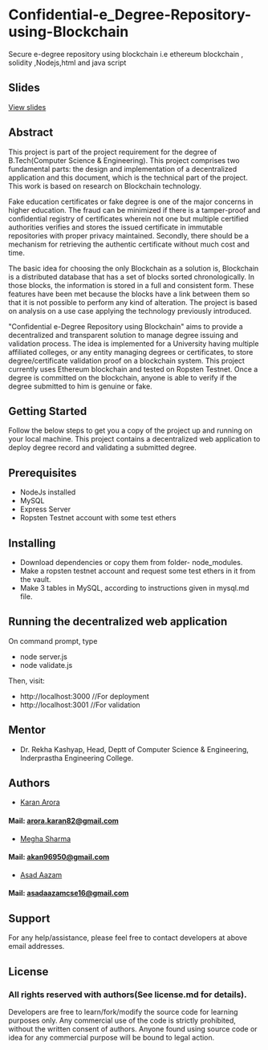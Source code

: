 # Confidential-e_Degree-Repository-using-Blockchain
Secure e-degree repository using blockchain i.e ethereum blockchain , solidity ,Nodejs,html and java script

## Slides
[View slides](https://www.slideshare.net/Karan9711/confidential-edegree-repository-using-blockchain)

## Abstract

This project is part of the project requirement for the degree of B.Tech(Computer Science & Engineering). This project comprises two fundamental parts: the design and implementation of a decentralized application and this document, which is the technical part of the project. This work is based on research on Blockchain technology. 

Fake education certificates or fake degree is one of the major concerns in higher education. The fraud can be minimized if there is a tamper-proof and confidential registry of certificates wherein not one but multiple certified authorities verifies and stores the issued certificate in immutable repositories with proper privacy maintained. Secondly, there should be a mechanism for retrieving the authentic certificate without much cost and time.

The basic idea for choosing the only Blockchain as a solution is, Blockchain is a distributed database that has a set of blocks sorted chronologically. In those blocks, the information is stored in a full and consistent form. These features have been met because the blocks have a link between them so that it is not possible to perform any kind of alteration. The project is based on analysis on a use case applying the technology previously introduced.

"Confidential e-Degree Repository using Blockchain" aims to provide a decentralized and transparent solution to manage degree issuing and validation process. The idea is implemented for a University having multiple affiliated colleges, or any entity managing degrees or certificates, to store degree/certificate validation proof on a blockchain system. This project currently uses Ethereum blockchain and tested on Ropsten Testnet. Once a degree is committed on the blockchain, anyone is able to verify if the degree submitted to him is genuine or fake.

## Getting Started

Follow the below steps to get you a copy of the project up and running on your local machine. This project contains a decentralized web application to deploy degree record and validating a submitted degree.

## Prerequisites

* NodeJs installed
* MySQL
* Express Server
* Ropsten Testnet account with some test ethers

## Installing

* Download dependencies or copy them from folder- node_modules.
* Make a ropsten testnet account and request some test ethers in it from the vault.
* Make 3 tables in MySQL, according to instructions given in mysql.md file.

## Running the decentralized web application

On command prompt, type
* node server.js
* node validate.js

Then, visit:
* http://localhost:3000  //For deployment
* http://localhost:3001  //For validation

## Mentor

* Dr. Rekha Kashyap, Head, Deptt of Computer Science & Engineering, Inderprastha Engineering College.

## Authors

* [Karan Arora](https://github.com/karanarora1110)
#### Mail: arora.karan82@gmail.com
* [Megha Sharma](https://github.com/megha96950)
#### Mail: akan96950@gmail.com
* [Asad Aazam](https://github.com/asadaazam)
#### Mail: asadaazamcse16@gmail.com

## Support

For any help/assistance, please feel free to contact developers at above email addresses.

## License

### All rights reserved with authors(See license.md for details).

Developers are free to learn/fork/modify the source code for learning purposes only. Any commercial use of the code is strictly prohibited, without the written consent of authors. Anyone found using source code or idea for any commercial purpose will be bound to legal action.

